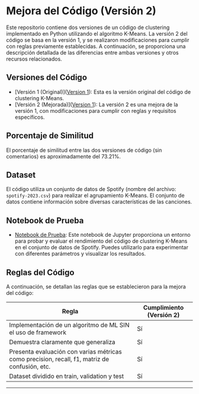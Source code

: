 # Mejora del Código (Versión 2)

Este repositorio contiene dos versiones de un código de clustering implementado en Python utilizando el algoritmo K-Means. La versión 2 del código se basa en la versión 1, y se realizaron modificaciones para cumplir con reglas previamente establecidas. A continuación, se proporciona una descripción detallada de las diferencias entre ambas versiones y otros recursos relacionados.

## Versiones del Código

- [Versión 1 (Original)](<a href=https://github.com/SergioGonzalez24/IA-TEC/blob/main/Uresti/Modulo2/Modelo_version_1.py>Version 1</a>): Esta es la versión original del código de clustering K-Means.
- [Versión 2 (Mejorada)](<a href=https://github.com/SergioGonzalez24/IA-TEC/blob/main/Uresti/Modulo2/Modelo_version_2.py>Version 1</a>): La versión 2 es una mejora de la versión 1, con modificaciones para cumplir con reglas y requisitos específicos.

## Porcentaje de Similitud

El porcentaje de similitud entre las dos versiones de código (sin comentarios) es aproximadamente del 73.21%. 

## Dataset

El código utiliza un conjunto de datos de Spotify (nombre del archivo: `spotify-2023.csv`) para realizar el agrupamiento K-Means. El conjunto de datos contiene información sobre diversas características de las canciones.

## Notebook de Prueba

- [Notebook de Prueba](test.ipynb): Este notebook de Jupyter proporciona un entorno para probar y evaluar el rendimiento del código de clustering K-Means en el conjunto de datos de Spotify. Puedes utilizarlo para experimentar con diferentes parámetros y visualizar los resultados.

## Reglas del Código

A continuación, se detallan las reglas que se establecieron para la mejora del código:

| Regla                                                           | Cumplimiento (Versión 2) |
|-----------------------------------------------------------------|--------------------------|
| Implementación de un algoritmo de ML SIN el uso de framework   | Sí                       |
| Demuestra claramente que generaliza                              | Sí                       |
| Presenta evaluación con varias métricas como precision, recall, f1, matriz de confusión, etc. | Sí |
| Dataset dividido en train, validation y test                      | Sí                       |



---


```

```

